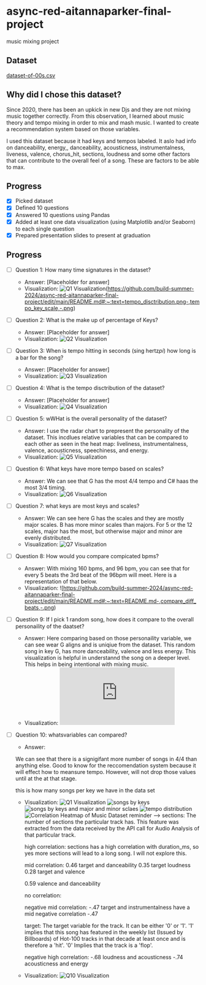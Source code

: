 # async-red-aitannaparker-final-project
music mixing project

## Dataset
[dataset-of-00s.csv](https://www.kaggle.com/datasets/theoverman/the-spotify-hit-predictor-dataset?select=dataset-of-00s.csv)

## Why did I chose this dataset?
Since 2020, there has been an upkick in new Djs and they are not mixing music together correctly. From this observation, I learned about music theory and tempo mixing in order to mix and mash music. I wanted to create a recommendation system based on those variables. 

I used this dataset because it had keys and tempos labeled. It aslo had info on danceability, energy,, danceability, acousticness, instrumentalness, liveness, valence, chorus_hit, sections, loudness and some other factors that can contribute to the overall feel of a song. These are factors to be able to max. 
 



## Progress
- [x] Picked dataset
- [x] Defined 10 questions
- [x] Answered 10 questions using Pandas
- [x] Added at least one data visualization (using Matplotlib and/or Seaborn) to each single question
- [x] Prepared presentation slides to present at graduation

## Progress
- [ ] Question 1: How many time signatures in the dataset?
  - Answer: [Placeholder for answer]
  - Visualization: ![Q1 Visualization](time_signature.png)(https://github.com/build-summer-2024/async-red-aitannaparker-final-project/edit/main/README.md#:~:text=tempo_disctribution.png-,tempo_key_scale,-.png)

- [ ] Question 2: What is the make up of percentage of Keys?
  - Answer: [Placeholder for answer]
  - Visualization: ![Q2 Visualization]([https://example.com/path-to-image-2.png](https://github.com/build-summer-2024/async-red-aitannaparker-final-project/edit/main/README.md#:~:text=pie_chart_percentage_of_keys))

- [ ] Question 3:  When is tempo hitting in seconds (sing hertz*pi*)
    how long is a bar for the song?
  - Answer: [Placeholder for answer]
  - Visualization: ![Q3 Visualization]((https://github.com/build-summer-2024/async-red-aitannaparker-final-project/edit/main/README.md#:~:text=sinwave_154bpm_90bpm))

- [ ] Question 4: What is the tempo disctribution of the dataset?
  - Answer: [Placeholder for answer]
  - Visualization: ![Q4 Visualization]([https://example.com/path-to-image-4.png](https://github.com/build-summer-2024/async-red-aitannaparker-final-project/edit/main/README.md#:~:text=sinwave_regular.png-,tempo_disctribution,-.png))

- [ ] Question 5: wWHat is the overall personality of the dataset?
  - Answer: I use the radar chart to prepresent the personality of the dataset. This incdlues relative variables that can be compared to each other as seen in the heat map: liveliness, instrumentalness, valence, acousticness, speechiness, and energy.
  - Visualization: ![Q5 Visualization]([https://example.com/path-to-image-5.png](https://github.com/build-summer-2024/async-red-aitannaparker-final-project/edit/main/README.md#:~:text=radar_plot-,.,-png))

- [ ] Question 6: What keys have more tempo based on scales?
  - Answer: We can see that G has the most 4/4 tempo and C# haas the most 3/4 timing. 
  - Visualization: ![Q6 Visualization]([https://example.com/path-to-image-6.png](https://github.com/build-summer-2024/async-red-aitannaparker-final-project/edit/main/README.md#:~:text=tempo_disctribution.png-,tempo_key_scale,-.png))

- [ ] Question 7: what keys are most keys and scales?
  - Answer: We can see here G has the scales and they are mostly major scales. B has more minor scales than majors. For 5 or the 12 scales, major has the most, but otherwise major and minor are evenly distributed. 
  - Visualization: ![Q7 Visualization]([https://example.com/path-to-image-7.png](https://github.com/build-summer-2024/async-red-aitannaparker-final-project/edit/main/README.md#:~:text=groupby_key.png-,groupby_key_scale,-.png))

- [ ] Question 8: How would you compare compicated bpms?
  - Answer: With mixing 160 bpms, and 96 bpm, you can see that for every 5 beats the 3rd beat of the 96bpm will meet. Here is a representation of that below. 
  - Visualization: ![https://github.com/build-summer-2024/async-red-aitannaparker-final-project/edit/main/README.md#:~:text=README.md-,compare_diff_beats,-.png)

- [ ] Question 9: If I pick 1 random song, how does it compare to the overall personaility of the daatset?
  - Answer: Here comparing based on those personaility variable, we can see wear G aligns and is uniqiue from the dataset. This random song in key G, has more danceability, valence and less energy. This visualization is helpful in understannd the song on a deeper level. This helps in being intentional with mixing music.  
  - Visualization: ![Q9 Visualization](https://github.com/build-summer-2024/async-red-aitannaparker-final-project/edit/main/README.md#:~:text=radar_compare_general_g)

- [ ] Question 10: whatsvariables can compared?
  - Answer: 
  
  We can see that there is a signigifant more number of songs in 4/4 than anything else. Good to know for the reccomendation system because it will effect how to meansure tempo. However, will not drop those values until at the at that stage. 

  this is how many songs per key we have in the data set
  - Visualization: 
  ![Q1 Visualization](time_signature.png)
  ![songs by keys](groupby_key.png)
  ![songs by keys and major and minor sclaes](groupby_key_scale.png)
  ![tempo distribution](tempo_disctribution.png)
  ![Correlation Heatmap of Music Dataset](Correlation_Heatmap_of_Music_Dataset.png)
reminder --> sections: The number of sections the particular track has. This feature was extracted from the data received by the API call for Audio Analysis of that particular track.



      high correlation:
sections has a high correlation with duration_ms, so yes more sections will lead to a long song. I will not explore this. 
      
      mid correlation:
      0.46 target and danceability
      0.35 target loudness
      0.28 target and valence
      

      0.59 valence and danceability


      no correlation:


      negative  mid correlation:
    -.47 target and instrumentalness have a mid negative correlation -.47
      
    target: The target variable for the track. It can be either '0' or '1'. '1' implies that this song has 
    featured in the weekly list (Issued by Billboards) of Hot-100 tracks in that decade at least once and is therefore a 'hit'. '0' Implies that the track is a 'flop'.

      negative high correlation:
      -.68 loudness and acousticness
      -.74 acousticness and energy

  - Visualization: ![Q10 Visualization](Correlation_Heatmap_of_Music_Dataset.png)
